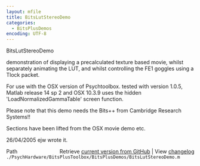 ```yaml
---
layout: mfile
title: BitsLutStereoDemo
categories:
  - BitsPlusDemos
encoding: UTF-8
---
```


BitsLutStereoDemo

demonstration of displaying a precalculated texture based movie, whilst
separately animating the LUT, and whilst
controlling the FE1 goggles using a Tlock packet.

For use with the OSX version of Psychtoolbox.
tested with version 1.0.5, Matlab release 14 sp 2 and OSX 10.3.9
uses the hidden 'LoadNormalizedGammaTable' screen function.

Please note that this demo needs the Bits++ from Cambridge Research Systems\!\!

Sections have been lifted from the OSX movie demo etc.

26/04/2005    ejw     wrote it.


<div class="code_header" style="text-align:right;">
  <span style="float:left;">Path&nbsp;&nbsp;</span> <span class="counter">Retrieve <a href=
  "https://raw.github.com/Psychtoolbox-3/Psychtoolbox-3/beta/./PsychHardware/BitsPlusToolbox/BitsPlusDemos/BitsLutStereoDemo.m">current version from GitHub</a> | View <a href=
  "https://github.com/Psychtoolbox-3/Psychtoolbox-3/commits/beta/./PsychHardware/BitsPlusToolbox/BitsPlusDemos/BitsLutStereoDemo.m">changelog</a></span>
</div>
<div class="code">
  <code>./PsychHardware/BitsPlusToolbox/BitsPlusDemos/BitsLutStereoDemo.m</code>
</div>
